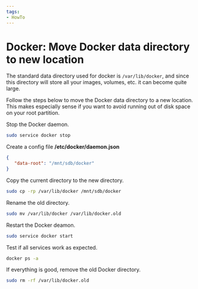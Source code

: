 ```yaml
---
tags:
- HowTo
---
```

# Docker: Move Docker data directory to new location

The standard data directory used for docker is `/var/lib/docker`, and since this directory will store all your images, volumes, etc. it can become quite large.

Follow the steps below to move the Docker data directory to a new location. This makes especially sense if you want to avoid running out of disk space on your root partition.

Stop the Docker daemon.

```bash
sudo service docker stop
```

Create a config file **/etc/docker/daemon.json**

```json
{ 
   "data-root": "/mnt/sdb/docker"
}
```

Copy the current directory to the new directory.

```bash
sudo cp -rp /var/lib/docker /mnt/sdb/docker
```

Rename the old directory.

```bash
sudo mv /var/lib/docker /var/lib/docker.old
```

Restart the Docker deamon.

```bash
sudo service docker start
```

Test if all services work as expected.

```bash
docker ps -a
```

If everything is good, remove the old Docker directory.

```bash
sudo rm -rf /var/lib/docker.old
```